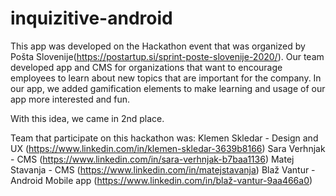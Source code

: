# inquizitive-android


This app was developed on the Hackathon event that was organized by Pošta Slovenije(https://postartup.si/sprint-poste-slovenije-2020/). Our team developed app and CMS for organizations that want to encourage employees to learn about new topics that are important for the company. In our app, we added gamification elements to make learning and usage of our app more interested and fun. 

With this idea, we came in 2nd place. 

Team that participate on this hackathon was:
Klemen Skledar - Design and UX (https://www.linkedin.com/in/klemen-skledar-3639b8166)
Sara Verhnjak - CMS (https://www.linkedin.com/in/sara-verhnjak-b7baa1136)
Matej Stavanja - CMS (https://www.linkedin.com/in/matejstavanja)
Blaž Vantur - Android Mobile app (https://www.linkedin.com/in/blaž-vantur-9aa466a0)
